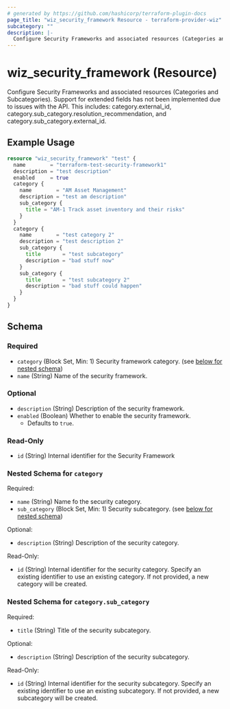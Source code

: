 ```yaml
---
# generated by https://github.com/hashicorp/terraform-plugin-docs
page_title: "wiz_security_framework Resource - terraform-provider-wiz"
subcategory: ""
description: |-
  Configure Security Frameworks and associated resources (Categories and Subcategories). Support for extended fields has not been implemented due to issues with the API. This includes: category.external_id, category.sub_category.resolution_recommendation, and category.sub_category.external_id.
---
```


# wiz_security_framework (Resource)

Configure Security Frameworks and associated resources (Categories and Subcategories). Support for extended fields has not been implemented due to issues with the API. This includes: category.external_id, category.sub_category.resolution_recommendation, and category.sub_category.external_id.

## Example Usage

```terraform
resource "wiz_security_framework" "test" {
  name        = "terraform-test-security-framework1"
  description = "test description"
  enabled     = true
  category {
    name        = "AM Asset Management"
    description = "test am description"
    sub_category {
      title = "AM-1 Track asset inventory and their risks"
    }
  }
  category {
    name        = "test category 2"
    description = "test description 2"
    sub_category {
      title       = "test subcategory"
      description = "bad stuff now"
    }
    sub_category {
      title       = "test subcategory 2"
      description = "bad stuff could happen"
    }
  }
}
```

<!-- schema generated by tfplugindocs -->
## Schema

### Required

- `category` (Block Set, Min: 1) Security framework category. (see [below for nested schema](#nestedblock--category))
- `name` (String) Name of the security framework.

### Optional

- `description` (String) Description of the security framework.
- `enabled` (Boolean) Whether to enable the security framework.
    - Defaults to `true`.

### Read-Only

- `id` (String) Internal identifier for the Security Framework

<a id="nestedblock--category"></a>
### Nested Schema for `category`

Required:

- `name` (String) Name fo the security category.
- `sub_category` (Block Set, Min: 1) Security subcategory. (see [below for nested schema](#nestedblock--category--sub_category))

Optional:

- `description` (String) Description of the security category.

Read-Only:

- `id` (String) Internal identifier for the security category. Specify an existing identifier to use an existing category. If not provided, a new category will be created.

<a id="nestedblock--category--sub_category"></a>
### Nested Schema for `category.sub_category`

Required:

- `title` (String) Title of the security subcategory.

Optional:

- `description` (String) Description of the security subcategory.

Read-Only:

- `id` (String) Internal identifier for the security subcategory. Specify an existing identifier to use an existing subcategory. If not provided, a new subcategory will be created.
